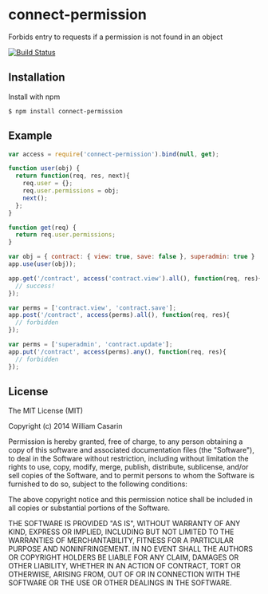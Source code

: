 
# connect-permission

  Forbids entry to requests if a permission is not found in an object

  [![Build Status](https://travis-ci.org/monstercat/connect-permission.png)](https://travis-ci.org/monstercat/connect-permission)

## Installation

  Install with npm

    $ npm install connect-permission

## Example

```js
var access = require('connect-permission').bind(null, get);

function user(obj) {
  return function(req, res, next){
    req.user = {};
    req.user.permissions = obj;
    next();
  };
}

function get(req) {
  return req.user.permissions;
}

var obj = { contract: { view: true, save: false }, superadmin: true }
app.use(user(obj));

app.get('/contract', access('contract.view').all(), function(req, res){
  // success!
});

var perms = ['contract.view', 'contract.save'];
app.post('/contract', access(perms).all(), function(req, res){
  // forbidden
});

var perms = ['superadmin', 'contract.update'];
app.put('/contract', access(perms).any(), function(req, res){
  // forbidden
});
```


## License

  The MIT License (MIT)

  Copyright (c) 2014 William Casarin

  Permission is hereby granted, free of charge, to any person obtaining a copy
  of this software and associated documentation files (the "Software"), to deal
  in the Software without restriction, including without limitation the rights
  to use, copy, modify, merge, publish, distribute, sublicense, and/or sell
  copies of the Software, and to permit persons to whom the Software is
  furnished to do so, subject to the following conditions:

  The above copyright notice and this permission notice shall be included in
  all copies or substantial portions of the Software.

  THE SOFTWARE IS PROVIDED "AS IS", WITHOUT WARRANTY OF ANY KIND, EXPRESS OR
  IMPLIED, INCLUDING BUT NOT LIMITED TO THE WARRANTIES OF MERCHANTABILITY,
  FITNESS FOR A PARTICULAR PURPOSE AND NONINFRINGEMENT. IN NO EVENT SHALL THE
  AUTHORS OR COPYRIGHT HOLDERS BE LIABLE FOR ANY CLAIM, DAMAGES OR OTHER
  LIABILITY, WHETHER IN AN ACTION OF CONTRACT, TORT OR OTHERWISE, ARISING FROM,
  OUT OF OR IN CONNECTION WITH THE SOFTWARE OR THE USE OR OTHER DEALINGS IN
  THE SOFTWARE.

